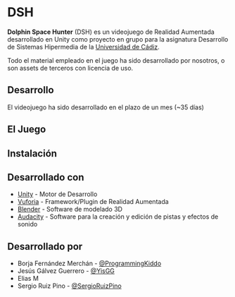 # DSH
**Dolphin Space Hunter** (DSH) es un videojuego de Realidad Aumentada desarrollado en Unity como proyecto en grupo para la asignatura Desarrollo de Sistemas Hipermedia de la [Universidad de Cádiz](https://www.uca.es/).

Todo el material empleado en el juego ha sido desarrollado por nosotros, o son assets de terceros con licencia de uso.

## Desarrollo

El videojuego ha sido desarrollado en el plazo de un mes (~35 días)

## El Juego



## Instalación

## Desarrollado con
* [Unity](https://unity.com/) - Motor de Desarrollo
* [Vuforia](https://engine.vuforia.com/engine) - Framework/Plugin de Realidad Aumentada
* [Blender](https://www.blender.org/) - Software de modelado 3D
* [Audacity](https://www.audacityteam.org/) - Software para la creación y edición de pistas y efectos de sonido

## Desarrollado por
 - Borja Fernández Merchán - [@ProgrammingKiddo](https://github.com/ProgrammingKiddo)
 - Jesús Gálvez Guerrero - [@YisGG](https://github.com/YisGG)
 - Elias M
 - Sergio Ruiz Pino - [@SergioRuizPino](https://github.com/SergioRuizPino)
